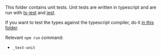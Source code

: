 This folder contains unit tests. Unit tests are written in typescript and are run with
[ts-jest](https://github.com/kulshekhar/ts-jest) and [jest](https://jestjs.io).

If you want to test the types against the typescript compiler, do it [in this folder](../ts/README.md).

Relevant `npm run` command:
* `_test-unit`
